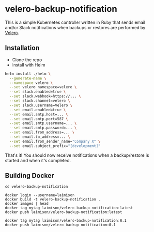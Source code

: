 # velero-backup-notification

This is a simple Kubernetes controller written in Ruby that sends email and/or Slack notifications when backups or restores are performed by [Velero](https://velero.io/).

## Installation

- Clone the repo
- Install with Helm

```bash
helm install ./helm \
  --generate-name \
  --namespace velero \
  --set velero_namespace=velero \
  --set slack.enabled=true \
  --set slack.webhook=https://... \
  --set slack.channel=velero \
  --set slack.username=Velero \
  --set email.enabled=true \
  --set email.smtp.host=... \
  --set email.smtp.port=587 \
  --set email.smtp.username=... \
  --set email.smtp.password=... \
  --set email.from_address=... \
  --set email.to_address=... \
  --set email.from_sender_name="Company X" \
  --set email.subject_prefix="[development]"
```

That's it! You should now receive notifications when a backup/restore is started and when it's completed.

## Building Docker

```
cd velero-backup-notification

docker login --username=laimison
docker build -t velero-backup-notification .
docker images | head
docker tag mytag laimison/velero-backup-notification:latest
docker push laimison/velero-backup-notification:latest

docker tag mytag laimison/velero-backup-notification:0.1
docker push laimison/velero-backup-notification:0.1
```
